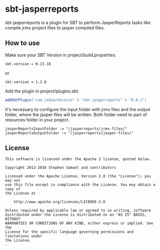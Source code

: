 sbt-jasperreports
========

sbt-jasperreports is a plugin for SBT to perform JasperReports tasks like compile jrmx project files to jasper compiled files.

## How to use

Make sure your SBT Version in project/build.properties:
```
sbt.version = 0.13.18
```
or
```
sbt.version = 1.2.8
```

Add the plugin in project/plugins.sbt:
```scala
addSbtPlugin("com.jeduardocosta" % "sbt-jasperreports" % "0.0.1")
```

It's necessary to configure the input folder with jrmx files and the output folder, where the jasper files will be written. Both folder need to part of resources folder in your project.

```
jasperReportsInputFolder := "/jasperreports/jrmx-files/"
jasperReportsOutputFolder := "/jasperreports/jasper-files/"
```

## License
```
This software is licensed under the Apache 2 license, quoted below.

Copyright 2013-2016 Stephen Samuel and contributors

Licensed under the Apache License, Version 2.0 (the "License"); you may not
use this file except in compliance with the License. You may obtain a copy of
the License at

    http://www.apache.org/licenses/LICENSE-2.0

Unless required by applicable law or agreed to in writing, software
distributed under the License is distributed on an "AS IS" BASIS, WITHOUT
WARRANTIES OR CONDITIONS OF ANY KIND, either express or implied. See the
License for the specific language governing permissions and limitations under
the License.
- 
